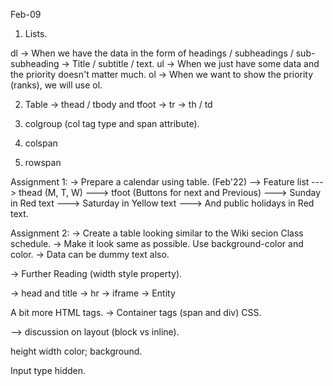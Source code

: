 Feb-09

1. Lists.

dl -> When we have the data in the form of headings / subheadings / sub-subheading
-> Title / subtitle / text.
ul -> When we just have some data and the priority doesn't matter much.
ol -> When we want to show the priority (ranks), we will use ol.

2. Table
-> thead / tbody and tfoot
-> tr
-> th / td

3. colgroup (col tag type and span attribute).
4. colspan
5. rowspan

Assignment 1:
-> Prepare a calendar using table. (Feb'22)
--> Feature list
---> thead (M, T, W)
---> tfoot (Buttons for next and Previous)
---> Sunday in Red text
---> Saturday in Yellow text
---> And public holidays in Red text.

Assignment 2:
-> Create a table looking similar to the Wiki secion Class schedule.
-> Make it look same as possible. Use background-color and color.
-> Data can be dummy text also.

-> Further Reading (width style property).

-> head and title
-> hr
-> iframe
-> Entity

A bit more HTML tags.
-> Container tags (span and div)
CSS.

--> discussion on layout (block vs inline).

height width color; background.


Input type hidden.